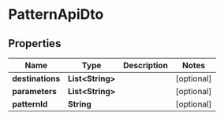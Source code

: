 # PatternApiDto

## Properties
Name | Type | Description | Notes
------------ | ------------- | ------------- | -------------
**destinations** | **List&lt;String&gt;** |  |  [optional]
**parameters** | **List&lt;String&gt;** |  |  [optional]
**patternId** | **String** |  |  [optional]
